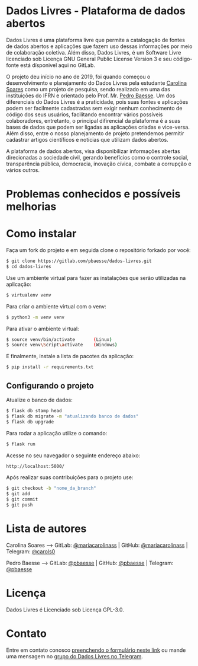 # Dados Livres - Plataforma de dados abertos

Dados Livres é uma plataforma livre que permite a catalogação de fontes de dados abertos e aplicações que fazem uso dessas informações por meio de colaboração coletiva. Além disso, Dados Livres, é um Software Livre licenciado sob Licença GNU General Public License Version 3 e seu código-fonte está dísponivel aqui no GitLab.

O projeto deu início no ano de 2019, foi quando começou o desenvolvimento e planejamento do Dados Livres pela estudante [Carolina Soares](https://gitlab.com/mariacarolinass) como um projeto de pesquisa, sendo realizado em uma das instituições do IFRN e orientado pelo Prof. Mr. [Pedro Baesse](https://gitlab.com/pbaesse). Um dos diferenciais do Dados Livres é a praticidade, pois suas fontes e aplicações podem ser facilmente cadastradas sem exigir nenhum conhecimento de código dos seus usuários, facilitando encontrar vários possíveis colaboradores, entretanto, o principal difirencial da plataforma é a suas bases de dados que podem ser ligadas as aplicações criadas e vice-versa. Além disso, entre o nosso planejamento de projeto pretendemos permitir cadastrar artigos científicos e notícias que utilizam dados abertos. 

A plataforma de dados abertos, visa disponibilizar informações abertas direcionadas a sociedade civil, gerando benefícios como o controle social, transparência pública, democracia, inovação cívica, combate a corrupção e vários outros.

# Problemas conhecidos e possíveis melhorias

# Como instalar

Faça um fork do projeto e em seguida clone o repositório forkado por você:

```sh
$ git clone https://gitlab.com/pbaesse/dados-livres.git
$ cd dados-livres
```

Use um ambiente virtual para fazer as instalações que serão utilizadas na aplicação:

```sh
$ virtualenv venv
```

Para criar o ambiente virtual com o venv:

```sh
$ python3 -m venv venv
```

Para ativar o ambiente virtual:

```sh
$ source venv/bin/activate       (Linux)
$ source venv\Script\activate    (Windows)
```

E finalmente, instale a lista de pacotes da aplicação:

```sh
$ pip install -r requirements.txt
```

## Configurando o projeto

Atualize o banco de dados:

```sh
$ flask db stamp head
$ flask db migrate -m "atualizando banco de dados"
$ flask db upgrade
```

Para rodar a aplicação utilize o comando:

```sh
$ flask run
```

Acesse no seu navegador o seguinte endereço abaixo:

```sh
http://localhost:5000/
```

Após realizar suas contribuições para o projeto use:

```sh
$ git checkout -b "nome_da_branch"
$ git add
$ git commit
$ git push
```

# Lista de autores

Carolina Soares --> GitLab: [@mariacarolinass](https://gitlab.com/mariacarolinass) | 
GitHub: [@mariacarolinass](https://github.com/mariacarolinass) | Telegram: 
[@carols0](https://t.me/carols0)

Pedro Baesse --> GitLab: [@pbaesse](https://gitlab.com/pbaesse) | 
GitHub: [@pbaesse](https://github.com/pbaesse) | Telegram: 
[@pbaesse](https://t.me/pbaesse)

# Licença
Dados Livres é Licenciado sob Licença GPL-3.0.

# Contato

Entre em contato conosco [preenchendo o formulário neste link](https://dadoslivres.pythonanywhere.com/contact) 
ou mande uma mensagem no [grupo do Dados Livres no Telegram](https://t.me/dadoslivres).
